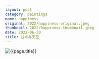 ```yaml
---
layout: post
category: paintings
name: happiness
original: 2022/happiness-original.jpeg
thumbnail: 2022/happiness-thumbnail.jpeg
date: 2022-06-30
title: 谷堆与天空
---
```


![{{page.title}}](/gallery/{{page.category}}/{{page.original}})

